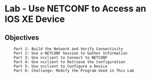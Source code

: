 # Lab - Use NETCONF to Access an IOS XE Device
## Objectives

```
    Part 1: Build the Network and Verify Connectivity
    Part 2: Use a NETCONF Session to Gather Information
    Part 3: Use ncclient to Connect to NETCONF
    Part 4: Use ncclient to Retrieve the Configuration
    Part 5: Use ncclient to Configure a Device
    Part 6: Challenge: Modify the Program Used in This Lab
```
